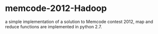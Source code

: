 # memcode-2012-Hadoop
a simple implementation of a solution to Memcode contest 2012, map and reduce functions are implemented in python 2.7. 
